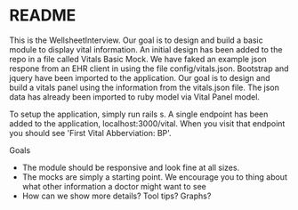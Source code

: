 # README


This is the WellsheetInterview. Our goal is to design and build a basic module to display vital information. An initial design has been added to the repo in a file called Vitals Basic Mock. We have faked an example json respone from an EHR client in using the file config/vitals.json. Bootstrap and jquery have been imported to the application. Our goal is to design and build a vitals panel using the information from the vitals.json file. The json data has already been imported to ruby model via Vital Panel model.

To setup the application, simply run rails s. A single endpoint has been added to the application, localhost:3000/vital. When you visit that endpoint you should see 'First Vital Abberviation: BP'. 

Goals
- The module should be responsive and look fine at all sizes.
- The mocks are simply a starting point. We encourage you to thing about what other information a doctor might want to see
- How can we show more details? Tool tips? Graphs?
